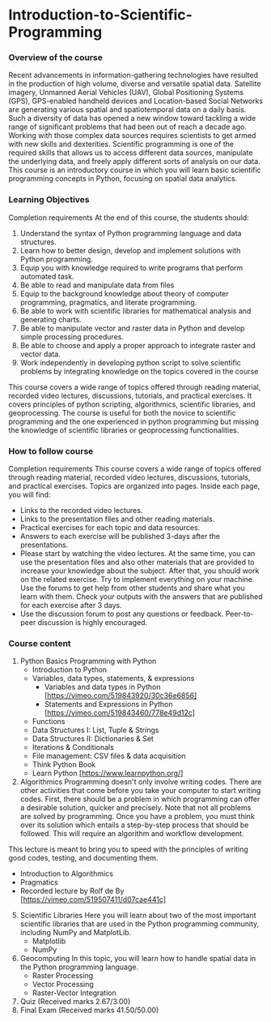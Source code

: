 # Introduction-to-Scientific-Programming
### Overview of the course
Recent advancements in information-gathering technologies have resulted in the production of high volume, diverse and versatile spatial data. Satellite imagery, Unmanned Aerial Vehicles (UAV), Global Positioning Systems (GPS), GPS-enabled handheld devices and Location-based Social Networks are generating various spatial and spatiotemporal data on a daily basis. Such a diversity of data has opened a new window toward tackling a wide range of significant problems that had been out of reach a decade ago.
Working with those complex data sources requires scientists to get armed with new skills and dexterities. Scientific programming is one of the required skills that allows us to access different data sources, manipulate the underlying data, and freely apply different sorts of analysis on our data. This course is an introductory course in which you will learn basic scientific programming concepts in Python, focusing on spatial data analytics.

### Learning Objectives
Completion requirements
At the end of this course, the students should:

1.	Understand the syntax of Python programming language and data structures.
2.	Learn how to better design, develop and implement solutions with Python programming.
3.	Equip you with knowledge required to write programs that perform automated task.
4.	Be able to read and manipulate data from files
5.	Equip to the background knowledge about theory of computer programming, pragmatics, and literate programming.
6.	Be able to work with scientific libraries for mathematical analysis and generating charts. 
7.	Be able to manipulate vector and raster data in Python and develop simple processing procedures.
8.	Be able to choose and apply a proper approach to integrate raster and vector data.
9.	Work independently in developing python script to solve scientific problems by integrating knowledge on the topics covered in the course

This course covers a wide range of topics offered through reading material, recorded video lectures, discussions, tutorials, and practical exercises. It covers principles of python scripting, algorithmics, scientific libraries, and geoprocessing. The course is useful for both the novice to scientific programming and the one experienced in python programming but missing the knowledge of scientific libraries or geoprocessing functionalities.

### How to follow course
Completion requirements
This course covers a wide range of topics offered through reading material, recorded video lectures, discussions, tutorials, and practical exercises. Topics are organized into pages. Inside each page, you will find:

* Links to the recorded video lectures.
* Links to the presentation files and other reading materials.
* Practical exercises for each topic and data resources.
* Answers to each exercise will be published 3-days after the presentations.
* Please start by watching the video lectures. At the same time, you can use the presentation files and also other materials that are provided to increase your knowledge about the subject. After that, you should work on the related exercise. Try to implement everything on your machine. Use the forums to get help from other students and share what you learn with them. Check your outputs with the answers that are published for each exercise after 3 days.
* Use the discussion forum to post any questions or feedback. Peer-to-peer discussion is highly encouraged.

### Course content
1. Python Basics
     Programming with Python
     - Introduction to Python
     - Variables, data types, statements, & expressions
          * Variables and data types in Python [https://vimeo.com/519843920/30c36e6856]
          * Statements and Expressions in Python [https://vimeo.com/519843460/778e49d12c]
     - Functions
     - Data Structures I: List, Tuple & Strings
     - Data Structures II: Dictionaries & Set
     - Iterations & Conditionals
     - File management: CSV files & data acquisition
     - Think Python Book
     - Learn Python [https://www.learnpython.org/]
3. Algorithmics
Programming doesn't only involve writing codes. There are other activities that come before you take your computer to start writing codes. First, there should be a problem in which programming can offer a desirable solution, quicker and precisely. Note that not all problems are solved by programming. Once you have a problem, you must think over its solution which entails a step-by-step process that should be followed. This will require an algorithm and workflow development.

This lecture is meant to bring you to speed with the principles of writing good codes, testing, and documenting them.
   - Introduction to Algorithmics
   - Pragmatics
   - Recorded lecture by Rolf de By [https://vimeo.com/519507411/d07cae441c]
5. Scientific Libraries
Here you will learn about two of the most important scientific libraries that are used in the Python programming community, including NumPy and MatplotLib.
   - Matplotlib
   - NumPy
7. Geocomputing
In this topic, you will learn how to handle spatial data in the Python programming language.
   - Raster Processing
   - Vector Processing
   - Raster-Vector Integration
8. Quiz (Received marks 2.67/3.00)
9. Final Exam (Received marks 41.50/50.00)
